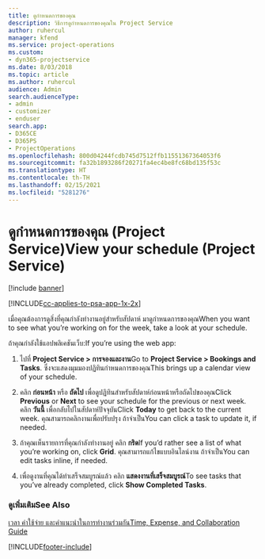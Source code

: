 ```yaml
---
title: ดูกำหนดการของคุณ
description: วิธีการดูกำหนดการของคุณใน Project Service
author: ruhercul
manager: kfend
ms.service: project-operations
ms.custom:
- dyn365-projectservice
ms.date: 8/03/2018
ms.topic: article
ms.author: ruhercul
audience: Admin
search.audienceType:
- admin
- customizer
- enduser
search.app:
- D365CE
- D365PS
- ProjectOperations
ms.openlocfilehash: 800d04244fcdb745d7512ffb11551367364053f6
ms.sourcegitcommit: fa32b1893286f20271fa4ec4be8fc68bd135f53c
ms.translationtype: HT
ms.contentlocale: th-TH
ms.lasthandoff: 02/15/2021
ms.locfileid: "5281276"
---
```

# <a name="view-your-schedule-project-service"></a><span data-ttu-id="6c44f-103">ดูกำหนดการของคุณ (Project Service)</span><span class="sxs-lookup"><span data-stu-id="6c44f-103">View your schedule (Project Service)</span></span>

[!include [banner](../includes/psa-now-project-operations.md)]

[!INCLUDE[cc-applies-to-psa-app-1x-2x](../includes/cc-applies-to-psa-app-1x-2x.md)]

<span data-ttu-id="6c44f-104">เมื่อคุณต้องการดูสิ่งที่คุณกำลังทำงานอยู่สำหรับสัปดาห์ มาดูกำหนดการของคุณ</span><span class="sxs-lookup"><span data-stu-id="6c44f-104">When you want to see what you’re working on for the week, take a look at your schedule.</span></span>  
  
 <span data-ttu-id="6c44f-105">ถ้าคุณกำลังใช้แอปพลิเคชันเว็บ:</span><span class="sxs-lookup"><span data-stu-id="6c44f-105">If you’re using the web app:</span></span>  
  
1.  <span data-ttu-id="6c44f-106">ไปที่ **Project Service > การจองและงาน**</span><span class="sxs-lookup"><span data-stu-id="6c44f-106">Go to **Project Service > Bookings and Tasks**.</span></span> <span data-ttu-id="6c44f-107">ซึ่งจะแสดงมุมมองปฏิทินกำหนดการของคุณ</span><span class="sxs-lookup"><span data-stu-id="6c44f-107">This brings up a calendar view of your schedule.</span></span>  
  
2.  <span data-ttu-id="6c44f-108">คลิก **ก่อนหน้า** หรือ **ถัดไป** เพื่อดูปฏิทินสำหรับสัปดาห์ก่อนหน้าหรือถัดไปของคุณ</span><span class="sxs-lookup"><span data-stu-id="6c44f-108">Click **Previous** or **Next** to see your schedule for the previous or next week.</span></span> <span data-ttu-id="6c44f-109">คลิก **วันนี้** เพื่อกลับไปในสัปดาห์ปัจจุบัน</span><span class="sxs-lookup"><span data-stu-id="6c44f-109">Click **Today** to get back to the current week.</span></span> <span data-ttu-id="6c44f-110">คุณสามารถคลิกงานเพื่อปรับปรุง ถ้าจำเป็น</span><span class="sxs-lookup"><span data-stu-id="6c44f-110">You can click a task to update it, if needed.</span></span>  
  
3.  <span data-ttu-id="6c44f-111">ถ้าคุณเห็นรายการที่คุณกำลังทำงานอยู่ คลิก **กริด**</span><span class="sxs-lookup"><span data-stu-id="6c44f-111">If you’d rather see a list of what you’re working on, click **Grid**.</span></span> <span data-ttu-id="6c44f-112">คุณสามารถแก้ไขแบบอินไลน์งาน ถ้าจำเป็น</span><span class="sxs-lookup"><span data-stu-id="6c44f-112">You can edit tasks inline, if needed.</span></span>  
  
4.  <span data-ttu-id="6c44f-113">เพื่อดูงานที่คุณได้ทำเสร็จสมบูรณ์แล้ว คลิก **แสดงงานที่เสร็จสมบูรณ์**</span><span class="sxs-lookup"><span data-stu-id="6c44f-113">To see tasks that you’ve already completed, click **Show Completed Tasks**.</span></span>  
  
### <a name="see-also"></a><span data-ttu-id="6c44f-114">ดูเพิ่มเติม</span><span class="sxs-lookup"><span data-stu-id="6c44f-114">See Also</span></span>  
 [<span data-ttu-id="6c44f-115">เวลา ค่าใช้จ่าย และคำแนะนำในการทำงานร่วมกัน</span><span class="sxs-lookup"><span data-stu-id="6c44f-115">Time, Expense, and Collaboration Guide</span></span>](../psa/time-expense-collaboration-guide.md)


[!INCLUDE[footer-include](../includes/footer-banner.md)]